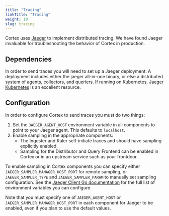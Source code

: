 ```yaml
---
title: "Tracing"
linkTitle: "Tracing"
weight: 10
slug: tracing
---
```


Cortex uses [Jaeger](https://www.jaegertracing.io/) to implement distributed
tracing. We have found Jaeger invaluable for troubleshooting the behavior of
Cortex in production.

## Dependencies

In order to send traces you will need to set up a Jaeger deployment. A
deployment includes either the jaeger all-in-one binary, or else a distributed
system of agents, collectors, and queriers.  If running on Kubernetes, [Jaeger
Kubernetes](https://github.com/jaegertracing/jaeger-kubernetes) is an excellent
resource.

## Configuration

In order to configure Cortex to send traces you must do two things:
1. Set the `JAEGER_AGENT_HOST` environment variable in all components to point
   to your Jaeger agent. This defaults to `localhost`.
1. Enable sampling in the appropriate components:
   * The Ingester and Ruler self-initiate traces and should have sampling
     explicitly enabled.
   * Sampling for the Distributor and Query Frontend can be enabled in Cortex
     or in an upstream service such as your frontdoor.

To enable sampling in Cortex components you can specify either
`JAEGER_SAMPLER_MANAGER_HOST_PORT` for remote sampling, or
`JAEGER_SAMPLER_TYPE` and `JAEGER_SAMPLER_PARAM` to manually set sampling
configuration. See the [Jaeger Client Go
documentation](https://github.com/jaegertracing/jaeger-client-go#environment-variables)
for the full list of environment variables you can configure.

Note that you must specify one of `JAEGER_AGENT_HOST` or
`JAEGER_SAMPLER_MANAGER_HOST_PORT` in each component for Jaeger to be enabled,
even if you plan to use the default values.
